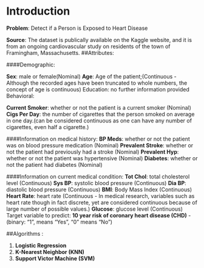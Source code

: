 # Introduction

**Problem**: Detect if a Person is Exposed to Heart Disease

**Source**: The dataset is publically available on the Kaggle website, and it is from an ongoing cardiovascular study on residents of the town of Framingham, Massachusetts. 
##Attributes:

####Demographic:

**Sex**: male or female(Nominal)
**Age**: Age of the patient;(Continuous - Although the recorded ages have been truncated to whole numbers, the concept of age is continuous)
Education: no further information provided
Behavioral:

**Current Smoker**: whether or not the patient is a current smoker (Nominal)
**Cigs Per Day**: the number of cigarettes that the person smoked on average in one day.(can be considered continuous as one can have any number of cigarettes, even half a cigarette.)

####Information on medical history:
**BP Meds**: whether or not the patient was on blood pressure medication (Nominal)
**Prevalent Stroke**: whether or not the patient had previously had a stroke (Nominal)
**Prevalent Hyp**: whether or not the patient was hypertensive (Nominal)
**Diabetes**: whether or not the patient had diabetes (Nominal)

####Information on current medical condition:
**Tot Chol**: total cholesterol level (Continuous)
**Sys BP**: systolic blood pressure (Continuous)
**Dia BP**: diastolic blood pressure (Continuous)
**BMI**: Body Mass Index (Continuous)
**Heart Rate**: heart rate (Continuous - In medical research, variables such as heart rate though in fact discrete, yet are considered continuous because of large number of possible values.)
**Glucose**: glucose level (Continuous)
Target variable to predict:
**10 year risk of coronary heart disease (CHD)** - (binary: “1”, means “Yes”, “0” means “No”)


##Algorithms :

1. **Logistic Regression** 
2. **K-Nearest Neighbor (KNN)**
3. **Support Victor Machine (SVM)**